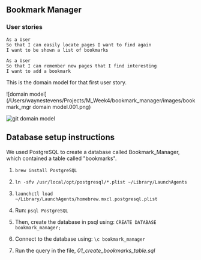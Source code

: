 ## Bookmark Manager
### User stories

```
As a User
So that I can easily locate pages I want to find again
I want to be shown a list of bookmarks

As a User
So that I can remember new pages that I find interesting
I want to add a bookmark
```

This is the domain model for that first user story.

![domain model](/Users/waynestevens/Projects/M_Week4/bookmark_manager/images/bookmark_mgr domain model.001.png)

![git domain model](https://github.com/waynodiablo/bookmark_manager/blob/master/images/bookmark_mgr%20domain%20model.001.png)

## Database setup instructions
We used PostgreSQL to create a database called Bookmark_Manager, which contained a table called "bookmarks".

1) `brew install PostgreSQL`

2) `ln -sfv /usr/local/opt/postgresql/*.plist ~/Library/LaunchAgents`

3) `launchctl load ~/Library/LaunchAgents/homebrew.mxcl.postgresql.plist`

4) Run: `psql PostgreSQL`

5) Then, create the database in psql using:
`CREATE DATABASE bookmark_manager;`

6) Connect to the database using:
`\c bookmark_manager`

7) Run the query in the file, *01_create_bookmarks_table.sql*
